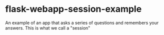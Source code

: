 # flask-webapp-session-example
An example of an app that asks a series of questions and remembers your answers.   This is what we call a "session"
